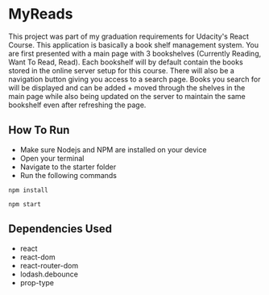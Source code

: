 # MyReads
  This project was part of my graduation requirements for Udacity's React Course. This application is basically a book shelf management system. You are first presented
  with a main page with 3 bookshelves (Currently Reading, Want To Read, Read). Each bookshelf will by default contain the books stored in the online server setup for this
  course. There will also be a navigation button giving you access to a search page. Books you search for will be displayed and can be added + moved through the shelves in 
  the main page while also being updated on the server to maintain the same bookshelf even after refreshing the page.

## How To Run
- Make sure Nodejs and NPM are installed on your device
- Open your terminal
- Navigate to the starter folder
- Run the following commands

```
npm install

npm start
```

## Dependencies Used

- react
- react-dom
- react-router-dom
- lodash.debounce
- prop-type
